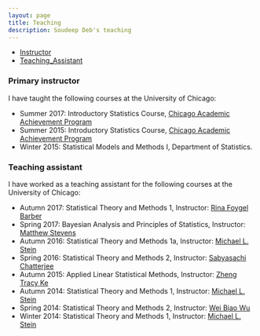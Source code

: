 ```yaml
---
layout: page
title: Teaching
description: Soudeep Deb's teaching
---
```


<div class="navbar">
    <div class="navbar-inner">
        <ul class="nav">
            <li><a href="#instructor">Instructor</a></li>
            <li><a href="#assistant">Teaching_Assistant</a></li>
        </ul>
    </div>
</div>

### <a name="instructor"></a>Primary instructor

I have taught the following courses at the University of Chicago:

* Summer 2017: Introductory Statistics Course, [Chicago Academic Achievement Program](https://caap.uchicago.edu/)
* Summer 2015: Introductory Statistics Course, [Chicago Academic Achievement Program](https://caap.uchicago.edu/)
* Winter 2015: Statistical Models and Methods I, Department of Statistics.

### <a name="assistant"></a>Teaching assistant

I have worked as a teaching assistant for the following courses at the University of Chicago:

* Autumn 2017: Statistical Theory and Methods 1, Instructor: [Rina Foygel Barber](http://galton.uchicago.edu/faculty/barber.shtml)
* Spring 2017: Bayesian Analysis and Principles of Statistics, Instructor: [Matthew Stevens](http://galton.uchicago.edu/faculty/stephens.shtml)
* Autumn 2016: Statistical Theory and Methods 1a, Instructor: [Michael L. Stein](http://galton.uchicago.edu/faculty/stein.shtml) 
* Spring 2016: Statistical Theory and Methods 2, Instructor: [Sabyasachi Chatterjee](http://www.stat.uchicago.edu/~sabyasachi/)
* Autumn 2015: Applied Linear Statistical Methods, Instructor: [Zheng Tracy Ke](http://galton.uchicago.edu/faculty/ke.shtml)
* Autumn 2014: Statistical Theory and Methods 1, Instructor: [Michael L. Stein](http://galton.uchicago.edu/faculty/stein.shtml)
* Spring 2014: Statistical Theory and Methods 2, Instructor: [Wei Biao Wu](http://www.stat.uchicago.edu/faculty/wu.shtml)
* Winter 2014: Statistical Theory and Methods 1, Instructor: [Michael L. Stein](http://galton.uchicago.edu/faculty/stein.shtml)



